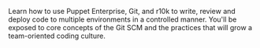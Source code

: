Learn how to use Puppet Enterprise, Git, and r10k to write, review and deploy code to multiple environments in a controlled manner. You'll be  exposed to core concepts of the Git SCM and the practices that will grow a team-oriented coding culture.